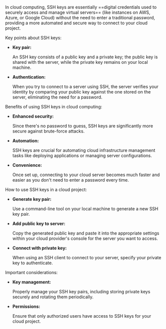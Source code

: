 
In cloud computing, SSH keys are essentially ==digital credentials used to securely access and manage virtual servers== (like instances on AWS, Azure, or Google Cloud) without the need to enter a traditional password, providing a more automated and secure way to connect to your cloud project. 

Key points about SSH keys:

- **Key pair:**
    
    An SSH key consists of a public key and a private key; the public key is shared with the server, while the private key remains on your local machine. 
    
- **Authentication:**
    
    When you try to connect to a server using SSH, the server verifies your identity by comparing your public key against the one stored on the server, eliminating the need for a password. 
    

Benefits of using SSH keys in cloud computing:

- **Enhanced security:**
    
    Since there's no password to guess, SSH keys are significantly more secure against brute-force attacks. 
    
- **Automation:**
    
    SSH keys are crucial for automating cloud infrastructure management tasks like deploying applications or managing server configurations. 
    
- **Convenience:**
    
    Once set up, connecting to your cloud server becomes much faster and easier as you don't need to enter a password every time. 
    

How to use SSH keys in a cloud project:

- **Generate key pair:**
    
    Use a command-line tool on your local machine to generate a new SSH key pair. 
    
- **Add public key to server:**
    
    Copy the generated public key and paste it into the appropriate settings within your cloud provider's console for the server you want to access. 
    
- **Connect with private key:**
    
    When using an SSH client to connect to your server, specify your private key to authenticate. 
    

Important considerations:

- **Key management:**
    
    Properly manage your SSH key pairs, including storing private keys securely and rotating them periodically. 
    
- **Permissions:**
    
    Ensure that only authorized users have access to SSH keys for your cloud project.